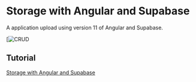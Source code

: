 # Storage with Angular and Supabase

A application upload using version 11 of Angular and Supabase.

[![CRUD](https://raw.githubusercontent.com/kheronn/Supabase-Angular/main/src/assets/todo-supabase-angular.gif)


## Tutorial

[Storage with Angular and Supabase
](https://kheronn-machado.medium.com/angular-11-and-supabase-an-alternative-to-firebase-63bafbd4febc/)


